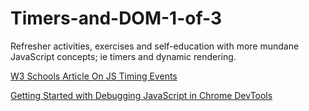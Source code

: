 # Timers-and-DOM-1-of-3

Refresher activities, exercises and self-education with more mundane JavaScript concepts; ie timers and dynamic rendering.

[W3 Schools Article On JS Timing Events](https://www.w3schools.com/js/js_timing.asp)

[Getting Started with Debugging JavaScript in Chrome DevTools](https://developers.google.com/web/tools/chrome-devtools/javascript/?hl=en)

